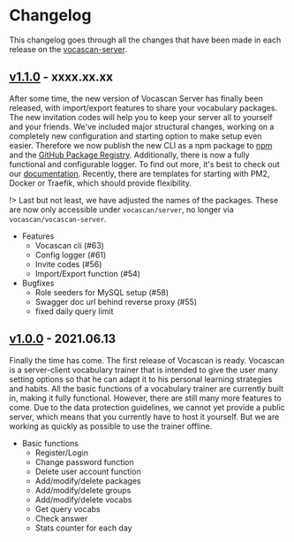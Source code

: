 # Changelog

This changelog goes through all the changes that have been made in each release on the
[vocascan-server](https://github.com/vocascan/vocascan-server).

## [v1.1.0](https://github.com/vocascan/vocascan-server/releases/tag/v1.1.0) - xxxx.xx.xx

After some time, the new version of Vocascan Server has finally been released, with import/export features to share your
vocabulary packages. The new invitation codes will help you to keep your server all to yourself and your friends. We've
included major structural changes, working on a completely new configuration and starting option to make setup even
easier. Therefore we now publish the new CLI as a npm package to [npm](https://www.npmjs.com/package/@vocascan/server)
and the [GitHub Package Registry](https://github.com/vocascan/vocascan-server/packages/1077993). Additionally, there is
now a fully functional and configurable logger. To find out more, it's best to check out our
[documentation](https://docs.vocascan.com/#/vocascan-server/installation). Recently, there are templates for starting
with PM2, Docker or Traefik, which should provide flexibility.

!> Last but not least, we have adjusted the names of the packages. These are now only accessible under
`vocascan/server`, no longer via `vocascan/vocascan-server`.

- Features
  - Vocascan cli (#63)
  - Config logger (#61)
  - Invite codes (#56)
  - Import/Export function (#54)
- Bugfixes
  - Role seeders for MySQL setup (#58)
  - Swagger doc url behind reverse proxy (#55)
  - fixed daily query limit

## [v1.0.0](https://github.com/vocascan/vocascan-server/releases/tag/v1.0.0) - 2021.06.13

Finally the time has come. The first release of Vocascan is ready. Vocascan is a server-client vocabulary trainer that
is intended to give the user many setting options so that he can adapt it to his personal learning strategies and
habits. All the basic functions of a vocabulary trainer are currently built in, making it fully functional. However,
there are still many more features to come. Due to the data protection guidelines, we cannot yet provide a public
server, which means that you currently have to host it yourself. But we are working as quickly as possible to use the
trainer offline.

- Basic functions
  - Register/Login
  - Change password function
  - Delete user account function
  - Add/modify/delete packages
  - Add/modify/delete groups
  - Add/modify/delete vocabs
  - Get query vocabs
  - Check answer
  - Stats counter for each day
